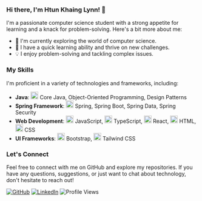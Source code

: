 ### Hi there, I'm Htun Khaing Lynn! 👋

I'm a passionate computer science student with a strong appetite for learning and a knack for problem-solving. Here's a bit more about me:

- 🔭 I'm currently exploring the world of computer science.
- 🌱 I have a quick learning ability and thrive on new challenges.
- 💡 I enjoy problem-solving and tackling complex issues.

### My Skills

I'm proficient in a variety of technologies and frameworks, including:

- **Java**:  <img src="https://img.icons8.com/color/48/java-coffee-cup-logo--v1.png" width="20" height="20" /> Core Java, Object-Oriented Programming, Design Patterns
- **Spring Framework**:
  <img src="https://img.icons8.com/color/48/spring-logo.png" width="20" height="20" /> Spring, Spring Boot, Spring Data, Spring Security
- **Web Development**:
  <img src="https://img.icons8.com/color/48/javascript--v1.png" width="20" height="20" /> JavaScript, <img width="20" height="20" src="https://img.icons8.com/color/48/typescript.png" alt="typescript"/> TypeScript, <img width="20" height="20" src="https://img.icons8.com/color/48/react-native.png" alt="react-native"/> React,
  <img src="https://img.icons8.com/color/48/html-5.png" width="20" height="20" /> HTML, 
  <img src="https://img.icons8.com/color/48/css3.png" width="20" height="20" /> CSS
- **UI Frameworks**:
  <img src="https://img.icons8.com/color/48/bootstrap.png" width="20" height="20" /> Bootstrap, 
  <img src="https://img.icons8.com/color/48/tailwindcss.png" width="20" height="20" /> Tailwind CSS

### Let's Connect

Feel free to connect with me on GitHub and explore my repositories. If you have any questions, suggestions, or just want to chat about technology, don't hesitate to reach out!

[![GitHub](https://img.shields.io/github/followers/htunkhainglynn?style=social)](https://github.com/htunkhainglynn)
[![LinkedIn](https://img.shields.io/badge/LinkedIn-Connect-blue)](https://www.linkedin.com/in/htun-khaing-lynn-a496b31a7/)
![Profile Views](https://komarev.com/ghpvc/?username=htunkhainglynn)
